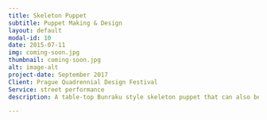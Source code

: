 ```yaml
---
title: Skeleton Puppet
subtitle: Puppet Making & Design
layout: default
modal-id: 10
date: 2015-07-11
img: coming-soon.jpg
thumbnail: coming-soon.jpg
alt: image-alt
project-date: September 2017
Client: Prague Quadrennial Design Festival
Service: street performance
description: A table-top Bunraku style skeleton puppet that can also be operated by strings. She was used in the storytelling piece "The Skeleton Woman"

---
```

